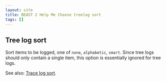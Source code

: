 ```yaml
---
layout: site
title: BEAST 2 Help Me Choose treelog sort
tags: []
---
```


## Tree log sort

Sort items to be logged, one of `none`, `alphabetic`, `smart`. Since tree logs should only contain a single item, this option is essentially ignored for tree logs.

See also: [Trace log sort](../tracelog/sort/).